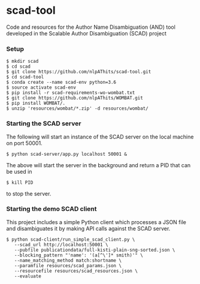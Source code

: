# scad-tool
Code and resources for the Author Name Disambiguation (AND) tool developed in the Scalable Author Disambiguation (SCAD) project

<h3>Setup</h3>

<p>

```shell
$ mkdir scad
$ cd scad
$ git clone https://github.com/nlpAThits/scad-tool.git
$ cd scad-tool
$ conda create --name scad-env python=3.6
$ source activate scad-env
$ pip install -r scad-requirements-wo-wombat.txt 
$ git clone https://github.com/nlpAThits/WOMBAT.git
$ pip install WOMBAT/.
$ unzip 'resources/wombat/*.zip' -d resources/wombat/
```

</p>

<h3>Starting the SCAD server</h3>
The following will start an instance of the SCAD server on the local machine on port 50001.

<p>
  
```shell
$ python scad-server/app.py localhost 50001 &

```  
</p>
The above will start the server in the background and return a PID that can be used in 

```shell
$ kill PID

```  
to stop the server.


<h3>Starting the demo SCAD client</h3>
This project includes a simple Python client which processes a JSON file and disambiguates it by making API calls against the SCAD server.

```shell
$ python scad-client/run_simple_scad_client.py \
   --scad_url http://localhost:50001 \
   --pubfile publicationdata/full-kisti-plain-sng-sorted.json \
   --blocking_pattern "'name': '(a[^\']* smith)'" \
   --name_matching_method match:shortname \
   --paramfile resources/scad_params.json \
   --resourcefile resources/scad_resources.json \   
   --evaluate

```
